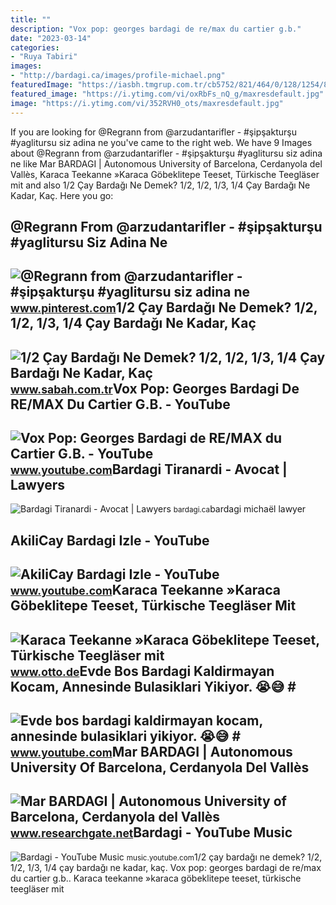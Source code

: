 ```yaml
---
title: ""
description: "Vox pop: georges bardagi de re/max du cartier g.b."
date: "2023-03-14"
categories:
- "Ruya Tabiri"
images:
- "http://bardagi.ca/images/profile-michael.png"
featuredImage: "https://iasbh.tmgrup.com.tr/cb5752/821/464/0/128/1254/837?u=https://isbh.tmgrup.com.tr/sbh/2022/12/13/12-cay-bardagi-ne-demek-12-12-13-14-cay-bardagi-ne-kadar-kac-gram-ve-ml-eder-rs1-1670928496566.jpg"
featured_image: "https://i.ytimg.com/vi/oxRbFs_nQ_g/maxresdefault.jpg"
image: "https://i.ytimg.com/vi/352RVH0_ots/maxresdefault.jpg"
---
```


If you are looking for @Regrann from @arzudantarifler - #şipşakturşu #yaglitursu siz adina ne you've came to the right web. We have 9 Images about @Regrann from @arzudantarifler - #şipşakturşu #yaglitursu siz adina ne like Mar BARDAGI | Autonomous University of Barcelona, Cerdanyola del Vallès, Karaca Teekanne »Karaca Göbeklitepe Teeset, Türkische Teegläser mit and also 1/2 Çay Bardağı Ne Demek? 1/2, 1/2, 1/3, 1/4 Çay Bardağı Ne Kadar, Kaç. Here you go:

@Regrann From @arzudantarifler - #şipşakturşu #yaglitursu Siz Adina Ne
----------------------------------------------------------------------

 ![@Regrann from @arzudantarifler - #şipşakturşu #yaglitursu siz adina ne](https://i.pinimg.com/originals/44/cf/81/44cf81b061b16b894472d7dc36a9d17b.jpg) <small>www.pinterest.com</small>1/2 Çay Bardağı Ne Demek? 1/2, 1/2, 1/3, 1/4 Çay Bardağı Ne Kadar, Kaç
----------------------------------------------------------------------

 ![1/2 Çay Bardağı Ne Demek? 1/2, 1/2, 1/3, 1/4 Çay Bardağı Ne Kadar, Kaç](https://iasbh.tmgrup.com.tr/cb5752/821/464/0/128/1254/837?u=https://isbh.tmgrup.com.tr/sbh/2022/12/13/12-cay-bardagi-ne-demek-12-12-13-14-cay-bardagi-ne-kadar-kac-gram-ve-ml-eder-rs1-1670928496566.jpg) <small>www.sabah.com.tr</small>Vox Pop: Georges Bardagi De RE/MAX Du Cartier G.B. - YouTube
------------------------------------------------------------

 ![Vox Pop: Georges Bardagi de RE/MAX du Cartier G.B. - YouTube](https://i.ytimg.com/vi/352RVH0_ots/maxresdefault.jpg) <small>www.youtube.com</small>Bardagi Tiranardi - Avocat | Lawyers
------------------------------------

 ![Bardagi Tiranardi - Avocat | Lawyers](http://bardagi.ca/images/profile-michael.png) <small>bardagi.ca</small>bardagi michaël lawyer

AkiliCay Bardagi Izle - YouTube
-------------------------------

 ![AkiliCay Bardagi Izle - YouTube](https://i.ytimg.com/vi/oxRbFs_nQ_g/maxresdefault.jpg) <small>www.youtube.com</small>Karaca Teekanne »Karaca Göbeklitepe Teeset, Türkische Teegläser Mit
-------------------------------------------------------------------

 ![Karaca Teekanne »Karaca Göbeklitepe Teeset, Türkische Teegläser mit](https://i.otto.de/i/otto/cb81d96e-d97a-5d0a-bcd8-d4208de34ebd?h=380&w=360&sm=clamp&upscale=true&fmt=auto) <small>www.otto.de</small>Evde Bos Bardagi Kaldirmayan Kocam, Annesinde Bulasiklari Yikiyor. 😭😅 #
-----------------------------------------------------------------------

 ![Evde bos bardagi kaldirmayan kocam, annesinde bulasiklari yikiyor. 😭😅 #](https://i.ytimg.com/vi/Gwx4h-IDRUM/hq2.jpg?sqp=-oaymwEoCOADEOgC8quKqQMcGADwAQH4Ab4EgAKACIoCDAgAEAEYZSBlKGUwDw==&rs=AOn4CLDfhdWMJOOpIi6BOYN6NH09_JWxGQ) <small>www.youtube.com</small>Mar BARDAGI | Autonomous University Of Barcelona, Cerdanyola Del Vallès
-----------------------------------------------------------------------

 ![Mar BARDAGI | Autonomous University of Barcelona, Cerdanyola del Vallès](https://i1.rgstatic.net/ii/profile.image/324318083387396-1454334865006_Q512/Mar-Bardagi.jpg) <small>www.researchgate.net</small>Bardagi - YouTube Music
-----------------------

 ![Bardagi - YouTube Music](https://i.ytimg.com/vi/ILtFMVP1O7g/maxresdefault.jpg) <small>music.youtube.com</small>1/2 çay bardağı ne demek? 1/2, 1/2, 1/3, 1/4 çay bardağı ne kadar, kaç. Vox pop: georges bardagi de re/max du cartier g.b.. Karaca teekanne »karaca göbeklitepe teeset, türkische teegläser mit
